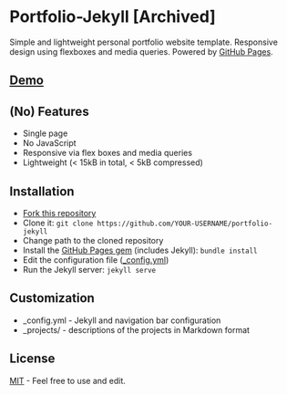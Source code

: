 # Portfolio-Jekyll [Archived]

Simple and lightweight personal portfolio website template.
Responsive design using flexboxes and media queries.
Powered by [GitHub Pages](https://pages.github.com/).

## [Demo](http://jsidrach.github.io/portfolio-jekyll/)

## (No) Features

- Single page
- No JavaScript
- Responsive via flex boxes and media queries
- Lightweight (< 15kB in total, < 5kB compressed)

## Installation

- [Fork this repository](https://github.com/jsidrach/portfolio-jekyll/fork)
- Clone it: `git clone https://github.com/YOUR-USERNAME/portfolio-jekyll`
- Change path to the cloned repository
- Install the [GitHub Pages gem](https://pages.github.com/) (includes Jekyll): `bundle install`
- Edit the configuration file ([_config.yml](_config.yml))
- Run the Jekyll server: `jekyll serve`

## Customization

* _config.yml - Jekyll and navigation bar configuration
* _projects/ - descriptions of the projects in Markdown format

## License

[MIT](LICENSE) - Feel free to use and edit.
